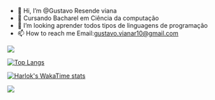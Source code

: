 - 👋 Hi, I’m @Gustavo Resende viana
- 👀 Cursando Bacharel em Ciência da computação
- 💞️ I’m looking aprender todos tipos de linguagens de programação
- 📫 How to reach me Email:gustavo.vianar10@gmail.com




<!---
yGustavoR10/yGustavoR10 is a ✨ special ✨ repository because its `README.md` (this file) appears on your GitHub profile.
You can click the Preview link to take a look at your changes.
--->
<picture>
  <source
    srcset="https://github-readme-stats.vercel.app/api?username=yGustavoR10&show_icons=true&theme=dark"
    media="(prefers-color-scheme: dark)"
  />
  <source
    srcset="https://github-readme-stats.vercel.app/api?username=yGustavoR10&show_icons=true"
    media="(prefers-color-scheme: light), (prefers-color-scheme: no-preference)"
  />
  <img src="https://github-readme-stats.vercel.app/api?username=yGustavoR10&show_icons=true" />
 
</picture>

[![Top Langs](https://github-readme-stats.vercel.app/api/top-langs/?username=yGustavoR10&layout=donut-vertical)](https://github.com/anuraghazra/github-readme-stats)


[![Harlok's WakaTime stats](https://github-readme-stats.vercel.app/api/wakatime?username=yGustavoR10)](https://github.com/yGustavor10/github-readme-stats)

<picture>
  <source
    srcset="https://github-readme-stats.vercel.app/api?username=anuraghazra&show_icons=true&theme=dark"
    media="(prefers-color-scheme: dark)"
  />
  <source
    srcset="https://github-readme-stats.vercel.app/api?username=anuraghazra&show_icons=true"
    media="(prefers-color-scheme: light), (prefers-color-scheme: no-preference)"
  />
  <img src="https://github-readme-stats.vercel.app/api?username=anuraghazra&show_icons=true" />
</picture>

  
        
